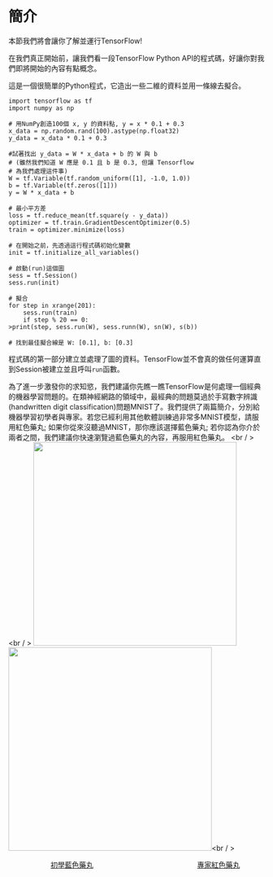 # 簡介

本節我們將會讓你了解並運行TensorFlow!

在我們真正開始前，讓我們看一段TensorFlow Python API的程式碼，好讓你對我們即將開始的內容有點概念。

這是一個很簡單的Python程式，它造出一些二維的資料並用一條線去擬合。

```
import tensorflow as tf
import numpy as np

# 用NumPy創造100個 x, y 的資料點, y = x * 0.1 + 0.3
x_data = np.random.rand(100).astype(np.float32)
y_data = x_data * 0.1 + 0.3

#試著找出 y_data = W * x_data + b 的 W 與 b
# (雖然我們知道 W 應是 0.1 且 b 是 0.3, 但讓 Tensorflow
# 為我們處理這件事)
W = tf.Variable(tf.random_uniform([1], -1.0, 1.0))
b = tf.Variable(tf.zeros([1]))
y = W * x_data + b

# 最小平方差
loss = tf.reduce_mean(tf.square(y - y_data))
optimizer = tf.train.GradientDescentOptimizer(0.5)
train = optimizer.minimize(loss)

# 在開始之前，先透過這行程式碼初始化變數
init = tf.initialize_all_variables()

# 啟動(run)這個圖
sess = tf.Session()
sess.run(init)

# 擬合
for step in xrange(201):
    sess.run(train)
    if step % 20 == 0:
>print(step, sess.run(W), sess.runn(W), sn(W), s(b))

# 找到最佳擬合線是 W: [0.1], b: [0.3]

```
程式碼的第一部分建立並處理了圖的資料。TensorFlow並不會真的做任何運算直到Session被建立並且呼叫`run`函數。

為了進一步激發你的求知慾，我們建議你先瞧一瞧TensorFlow是何處理一個經典的機器學習問題的。在類神經網路的領域中，最經典的問題莫過於手寫數字辨識(handwritten digit classification)問題MNIST了。我們提供了兩篇簡介，分別給機器學習初學者與專家。若您已經利用其他軟體訓練過非常多MNIST模型，請服用紅色藥丸; 如果你從來沒聽過MNIST，那你應該選擇藍色藥丸; 若你認為你介於兩者之間，我們建議你快速瀏覽過藍色藥丸的內容，再服用紅色藥丸。
<br / ><br / >
<img src="https://www.tensorflow.org/versions/r0.8/images/blue_pill.png" width="400">
<img src="https://www.tensorflow.org/versions/r0.8/images/red_pill.png" width="400"><br / >


 &nbsp;&nbsp; &nbsp;&nbsp;&nbsp;&nbsp; &nbsp;&nbsp;&nbsp;&nbsp;&nbsp;&nbsp;&nbsp;&nbsp; &nbsp;&nbsp;&nbsp;&nbsp;[初學藍色藥丸](mnist_for_ml_beginners.md)&nbsp; &nbsp;&nbsp;&nbsp;&nbsp; &nbsp;&nbsp;&nbsp;&nbsp; &nbsp;&nbsp;&nbsp;&nbsp; &nbsp;&nbsp;&nbsp;&nbsp; &nbsp;&nbsp;&nbsp;&nbsp;  &nbsp;&nbsp;&nbsp;&nbsp; &nbsp;&nbsp; &nbsp;&nbsp;&nbsp;&nbsp;&nbsp;&nbsp;&nbsp;&nbsp;&nbsp;&nbsp;&nbsp;&nbsp;&nbsp;&nbsp;&nbsp;&nbsp; [專家紅色藥丸](deep_mnist_for_experts.md)


 






